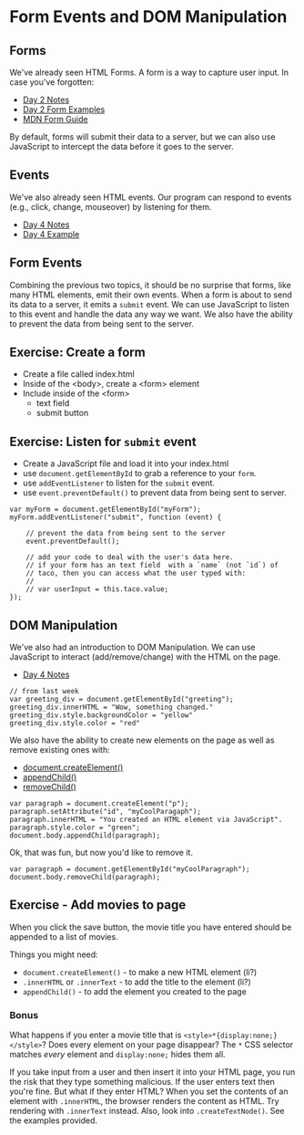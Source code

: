 Form Events and DOM Manipulation
================================

Forms
-----

We've already seen HTML Forms. A form is a way to capture user input. In case you've forgotten:

- [Day 2 Notes](https://github.com/wdi-sf-fall/notes/tree/master/week_01_fundamentals/day_2_productivity_htmlcssbootstrap/dusk_html_css%20and%20bootstrap#forms-labels-input-types-and-html5-attributes)
- [Day 2 Form Examples](https://github.com/wdi-sf-fall/notes/blob/master/week_01_fundamentals/day_2_productivity_htmlcssbootstrap/dusk_html_css%20and%20bootstrap/html%20examples/3%20-%20forms.html)
- [MDN Form Guide](https://developer.mozilla.org/en-US/docs/Web/Guide/HTML/Forms)

By default, forms will submit their data to a server, but we can also use
JavaScript to intercept the data before it goes to the server.

Events
------

We've also already seen HTML events.  Our program can respond to
events (e.g., click, change, mouseover) by listening for them.

- [Day 4 Notes](https://github.com/wdi-sf-fall/notes/tree/master/week_01_fundamentals/day_4_dom_events#events)
- [Day 4 Example](https://github.com/wdi-sf-fall/notes/blob/master/week_01_fundamentals/day_4_dom_events/day_lab/app.js)

Form Events
-----------

Combining the previous two topics, it should be no surprise that
forms, like many HTML elements, emit their own events.  When a form is
about to send its data to a server, it emits a `submit` event. We can
use JavaScript to listen to this event and handle the data any way we
want. We also have the ability to prevent the data from being sent to
the server.

Exercise: Create a form
-----------------------

- Create a file called index.html
- Inside of the \<body\>, create a \<form\> element
- Include inside of the \<form\>
    - text field
    - submit button

Exercise: Listen for `submit` event
----------------------------------

- Create a JavaScript file and load it into your index.html
- use `document.getElementById` to grab a reference to your `form`.
- use `addEventListener` to listen for the `submit` event.
- use `event.preventDefault()` to prevent data from being sent to server.

```
var myForm = document.getElementById("myForm");
myForm.addEventListener("submit", function (event) {

    // prevent the data from being sent to the server
    event.preventDefault();

    // add your code to deal with the user's data here.
    // if your form has an text field  with a `name` (not `id`) of
    // taco, then you can access what the user typed with:
    //
    // var userInput = this.taco.value;
});
```

DOM Manipulation
----------------

We've also had an introduction to DOM Manipulation. We can use
JavaScript to interact (add/remove/change) with the HTML on the page.

- [Day 4 Notes](https://github.com/wdi-sf-fall/notes/tree/master/week_01_fundamentals/day_4_dom_events#dom-manipulation-with-javascript)

```
// from last week
var greeting_div = document.getElementById("greeting");
greeting_div.innerHTML = "Wow, something changed."
greeting_div.style.backgroundColor = "yellow"
greeting_div.style.color = "red"
```

We also have the ability to create new elements on the page as well as
remove existing ones with:

- [document.createElement()](https://developer.mozilla.org/en-US/docs/Web/API/document.createElement)
- [appendChild()](https://developer.mozilla.org/en-US/docs/Web/API/Node.appendChild)
- [removeChild()](https://developer.mozilla.org/en-US/docs/Web/API/Node.removeChild)

```
var paragraph = document.createElement("p");
paragraph.setAttribute("id", "myCoolParagaph");
paragraph.innerHTML = "You created an HTML element via JavaScript".
paragraph.style.color = "green";
document.body.appendChild(paragraph);
```

Ok, that was fun, but now you'd like to remove it.

```
var paragraph = document.getElementById("myCoolParagraph");
document.body.removeChild(paragraph);
```

Exercise - Add movies to page
-----------------------------

When you click the save button, the movie title you have entered
should be appended to a list of movies.

Things you might need:

- `document.createElement()` - to make a new HTML element (li?)
- `.innerHTML` or `.innerText` - to add the title to the element (li?)
- `appendChild()` - to add the element you created to the page

### Bonus ###

What happens if you enter a movie title that is
`<style>*{display:none;}</style>`? Does every element on your page
disappear? The `*` CSS selector matches _every_ element and
`display:none;` hides them all.

If you take input from a user and then insert it into your HTML page,
you run the risk that they type something malicious. If the user
enters text then you're fine.  But what if they enter HTML?  When you
set the contents of an element with `.innerHTML`, the browser renders
the content as HTML. Try rendering with `.innerText` instead.  Also,
look into `.createTextNode()`. See the examples provided.



